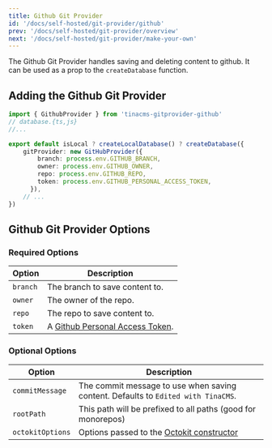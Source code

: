 ```yaml
---
title: Github Git Provider
id: '/docs/self-hosted/git-provider/github'
prev: '/docs/self-hosted/git-provider/overview'
next: '/docs/self-hosted/git-provider/make-your-own'
---
```


The Github Git Provider handles saving and deleting content to github. It can be used as a prop to the `createDatabase` function.

## Adding the Github Git Provider

```ts
import { GithubProvider } from 'tinacms-gitprovider-github'
// database.{ts,js}
//...

export default isLocal ? createLocalDatabase() ? createDatabase({
    gitProvider: new GitHubProvider({
        branch: process.env.GITHUB_BRANCH,
        owner: process.env.GITHUB_OWNER,
        repo: process.env.GITHUB_REPO,
        token: process.env.GITHUB_PERSONAL_ACCESS_TOKEN,
      }),
    // ...
})
```

## Github Git Provider Options

### Required Options

| Option   | Description                                                                               |
| -------- | ----------------------------------------------------------------------------------------- |
| `branch` | The branch to save content to.                                                            |
| `owner`  | The owner of the repo.                                                                    |
| `repo`   | The repo to save content to.                                                              |
| `token`  | A [Github Personal Access Token](https://github.com/settings/personal-access-tokens/new). |

### Optional Options

| Option           | Description                                                                                                                 |
| ---------------- | --------------------------------------------------------------------------------------------------------------------------- |
| `commitMessage`  | The commit message to use when saving content. Defaults to `Edited with TinaCMS`.                                           |
| `rootPath`       | This path will be prefixed to all paths (good for monorepos)                                                                |
| `octokitOptions` | Options passed to the [Octokit constructor ](https://github.com/octokit/octokit.js/blob/main/README.md#constructor-options) |
